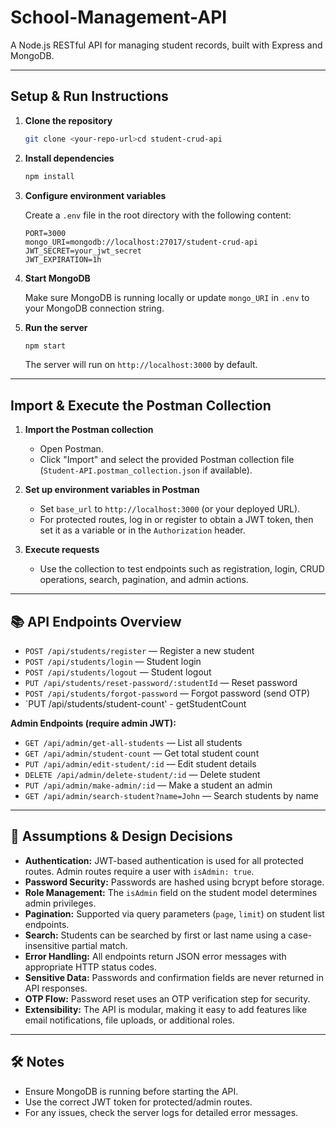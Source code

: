 # School-Management-API

A Node.js RESTful API for managing student records, built with Express and MongoDB.

---

## Setup & Run Instructions

1. **Clone the repository**
   ```bash
   git clone <your-repo-url>cd student-crud-api
   ```

2. **Install dependencies**
   ```bash
   npm install
   ```

3. **Configure environment variables**

   Create a `.env` file in the root directory with the following content:
   ```
   PORT=3000
   mongo_URI=mongodb://localhost:27017/student-crud-api
   JWT_SECRET=your_jwt_secret
   JWT_EXPIRATION=1h
   ```

4. **Start MongoDB**

   Make sure MongoDB is running locally or update `mongo_URI` in `.env` to your MongoDB connection string.

5. **Run the server**
   ```bash
   npm start
   ```
   The server will run on `http://localhost:3000` by default.

---

## Import & Execute the Postman Collection

1. **Import the Postman collection**
   - Open Postman.
   - Click "Import" and select the provided Postman collection file (`Student-API.postman_collection.json` if available).

2. **Set up environment variables in Postman**
   - Set `base_url` to `http://localhost:3000` (or your deployed URL).
   - For protected routes, log in or register to obtain a JWT token, then set it as a variable or in the `Authorization` header.

3. **Execute requests**
   - Use the collection to test endpoints such as registration, login, CRUD operations, search, pagination, and admin actions.

---

## 📚 API Endpoints Overview

- `POST /api/students/register` — Register a new student
- `POST /api/students/login` — Student login
- `POST /api/students/logout` — Student logout
- `PUT /api/students/reset-password/:studentId` — Reset password
- `POST /api/students/forgot-password` — Forgot password (send OTP)
- `PUT /api/students/student-count' -  getStudentCount

**Admin Endpoints (require admin JWT):**
- `GET /api/admin/get-all-students` — List all students
- `GET /api/admin/student-count` — Get total student count
- `PUT /api/admin/edit-student/:id` — Edit student details
- `DELETE /api/admin/delete-student/:id` — Delete student
- `PUT /api/admin/make-admin/:id` — Make a student an admin
- `GET /api/admin/search-student?name=John` — Search students by name

---

## 📝 Assumptions & Design Decisions

- **Authentication:** JWT-based authentication is used for all protected routes. Admin routes require a user with `isAdmin: true`.
- **Password Security:** Passwords are hashed using bcrypt before storage.
- **Role Management:** The `isAdmin` field on the student model determines admin privileges.
- **Pagination:** Supported via query parameters (`page`, `limit`) on student list endpoints.
- **Search:** Students can be searched by first or last name using a case-insensitive partial match.
- **Error Handling:** All endpoints return JSON error messages with appropriate HTTP status codes.
- **Sensitive Data:** Passwords and confirmation fields are never returned in API responses.
- **OTP Flow:** Password reset uses an OTP verification step for security.
- **Extensibility:** The API is modular, making it easy to add features like email notifications, file uploads, or additional roles.

---

## 🛠️ Notes

- Ensure MongoDB is running before starting the API.
- Use the correct JWT token for protected/admin routes.
- For any issues, check the server logs for detailed error messages.
